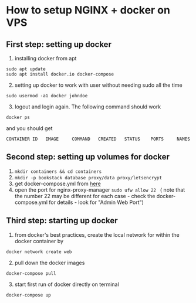 # How to setup NGINX + docker on VPS

## First step: setting up docker

1. installing docker from apt

```
sudo apt update
sudo apt install docker.io docker-compose
```

2. setting up docker to work with user without needing sudo all the time

```
sudo usermod -aG docker johndoe
```

3. logout and login again. The following command should work

```
docker ps
```

and you should get

```
CONTAINER ID   IMAGE     COMMAND   CREATED   STATUS    PORTS     NAMES
```

## Second step: setting up volumes for docker

1. `mkdir containers && cd containers`
2. `mkdir -p bookstack database proxy/data proxy/letsencrypt`
3. get docker-compose.yml from [here](https://gist.github.com/ssddanbrown/7f2a045b612dbfcc029abe6d27c7dc58)
4. open the port for nginx-proxy-manager `sudo ufw allow 22 ` ( note that the number 22 may be different for each case - check the docker-compose.yml for details - look for "Admin Web Port")

## Third step: starting up docker

1. from docker's best practices, create the local network for within the docker container by

```
docker network create web
```

2. pull down the docker images

```
docker-compose pull
```

3. start first run of docker directly on terminal

```
docker-compose up
```
